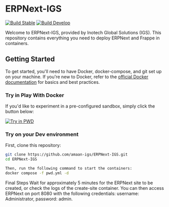 # ERPNext-IGS

[![Build Stable](https://github.com/frappe/frappe_docker/actions/workflows/build_stable.yml/badge.svg)](https://github.com/frappe/frappe_docker/actions/workflows/build_stable.yml)
[![Build Develop](https://github.com/frappe/frappe_docker/actions/workflows/build_develop.yml/badge.svg)](https://github.com/frappe/frappe_docker/actions/workflows/build_develop.yml)

Welcome to ERPNext-IGS, provided by Inotech Global Solutions (IGS). This repository contains everything you need to deploy ERPNext and Frappe in containers.
 
## Getting Started

To get started, you'll need to have Docker, docker-compose, and git set up on your machine. If you're new to Docker, refer to the [official Docker documentation](http://docs.docker.com) for basics and best practices.

### Try in Play With Docker

If you'd like to experiment in a pre-configured sandbox, simply click the button below:

<a href="https://labs.play-with-docker.com/?stack=https://raw.githubusercontent.com/frappe/frappe_docker/main/pwd.yml">
  <img src="https://raw.githubusercontent.com/play-with-docker/stacks/master/assets/images/button.png" alt="Try in PWD"/>
</a>

### Try on your Dev environment

First, clone this repository:

```sh
git clone https://github.com/amaan-igs/ERPNext-IGS.git
cd ERPNext-IGS

Then, run the following command to start the containers:
docker compose -f pwd.yml -d
```

Final Steps
Wait for approximately 5 minutes for the ERPNext site to be created, or check the logs of the create-site container. You can then access ERPNext on port 8080 with the following credentials: username: Administrator, password: admin.
